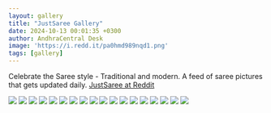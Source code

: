 ```yaml
---
layout: gallery
title: "JustSaree Gallery"
date: 2024-10-13 00:01:35 +0300
author: AndhraCentral Desk
image: 'https://i.redd.it/pa0hmd989nqd1.png'
tags: [gallery]
---
```


Celebrate the Saree style - Traditional and modern. A feed of saree pictures that gets updated daily.
[JustSaree at Reddit](https://reddit.com/r/justsaree)

<div class="gallery-box">
  <div class="gallery">
    <img src="https://i.redd.it/pa0hmd989nqd1.png" loading="lazy">
    <img src="https://i.redd.it/r5i0jszajimd1.png" loading="lazy">
    <img src="https://res.cloudinary.com/acentral/image/upload/v1726865040/Galleries/b082095c-7e1a-4e17-a6e9-733a63364b0a.png" loading="lazy">
    <img src="https://res.cloudinary.com/acentral/image/upload/v1714178336/Galleries/s7ja8rkzl8mc1_xwfcma.png" loading="lazy">
    <img src="https://res.cloudinary.com/acentral/image/upload/v1712982738/Galleries/46z5jx8dt5uc1_nba5xa.png" loading="lazy">
    <img src="https://res.cloudinary.com/acentral/image/upload/v1711904500/Galleries/9vr85r8pzcrc1_xptmjq.png" loading="lazy">
    <img src="https://res.cloudinary.com/acentral/image/upload/v1710213201/Galleries/uhq-ishwarya-menon-v0-p5vk886saaya1_gzroei.png" loading="lazy">
    <img src="https://res.cloudinary.com/acentral/image/upload/v1709146109/Galleries/lpxbrhxipega1_tmvfmo.png" loading="lazy">
    <img src="https://res.cloudinary.com/acentral/image/upload/v1708794666/Galleries/emgexfl7jo0b1_r9951r.png" loading="lazy">
    <img src="https://res.cloudinary.com/acentral/image/upload/v1708540796/Galleries/ritika-singh-v0-u4ag2zdwgzic1_q7wtki.jpg" loading="lazy">
    <img src="https://res.cloudinary.com/acentral/image/upload/v1708101966/Galleries/5syk3x70nh7c1_focgtl.png" loading="lazy">
    <img src="https://res.cloudinary.com/acentral/image/upload/v1707790830/Galleries/ayesha-khan-v0-gmebuo80dx7c1_qrwhsk.png" loading="lazy">
    <img src="https://res.cloudinary.com/acentral/image/upload/v1707493045/Galleries/oumxc07cbj8c1_uf3mkf.png" loading="lazy">
    <img src="https://res.cloudinary.com/acentral/image/upload/v1707273754/Galleries/k825awq4tr8c1_wiofc8.png" loading="lazy">
    <img src="https://res.cloudinary.com/acentral/image/upload/v1707072296/Galleries/8cuw8ianhocc1_hinfjr.png" loading="lazy">
    <img src="https://res.cloudinary.com/acentral/image/upload/v1706983236/Galleries/87p89ge4kvdc1_xqigol.webp" loading="lazy">
    <img src="https://res.cloudinary.com/acentral/image/upload/v1706983238/Galleries/2774fvqsmudc1_e53wpr.webp" loading="lazy">
    <img src="https://res.cloudinary.com/acentral/image/upload/v1706983241/Galleries/nvv79p2jeagc1_azecuc.webp" loading="lazy">
  </div>
</div>
